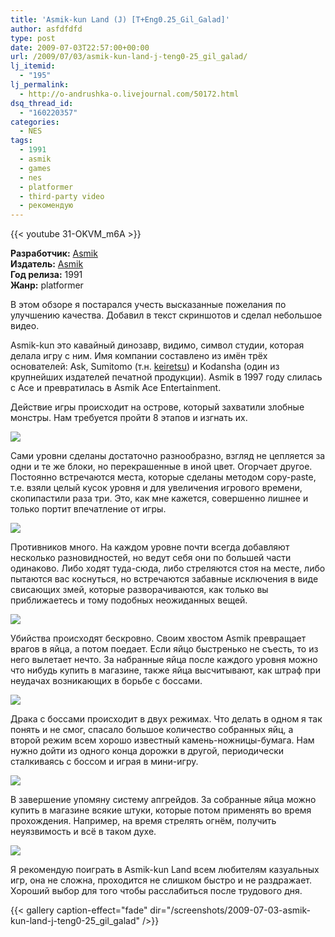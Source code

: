 ```yaml
---
title: 'Asmik-kun Land (J) [T+Eng0.25_Gil_Galad]'
author: asfdfdfd
type: post
date: 2009-07-03T22:57:00+00:00
url: /2009/07/03/asmik-kun-land-j-teng0-25_gil_galad/
lj_itemid:
  - "195"
lj_permalink:
  - http://o-andrushka-o.livejournal.com/50172.html
dsq_thread_id:
  - "160220357"
categories:
  - NES
tags:
  - 1991
  - asmik
  - games
  - nes
  - platformer
  - third-party video
  - рекомендую 
---
```

{{< youtube 31-OKVM_m6A >}}

**Разработчик:** [Asmik][1]  
**Издатель:** [Asmik][1]  
**Год релиза:** 1991  
**Жанр:** platformer

В этом обзоре я постарался учесть высказанные пожелания по улучшению качества. Добавил в текст скриншотов и сделал небольшое видео.

Asmik-kun это кавайный динозавр, видимо, символ студии, которая делала игру с ним. Имя компании составлено из имён трёх основателей: Ask, Sumitomo (т.н. [keiretsu][2]) и Kodansha (один из крупнейших издателей печатной продукции). Asmik в 1997 году слилась с Ace и превратилась в Asmik Ace Entertainment.

Действие игры происходит на острове, который захватили злобные монстры. Нам требуется пройти 8 этапов и изгнать их.

<!--more-->

![](/screenshots/2009-07-03-asmik-kun-land-j-teng0-25_gil_galad/Asmik-kunLandJTEng025_Gil_Galad_-26.png)

Сами уровни сделаны достаточно разнообразно, взгляд не цепляется за одни и те же блоки, но перекрашенные в иной цвет. Огорчает другое. Постоянно встречаются места, которые сделаны методом copy-paste, т.е. взяли целый кусок уровня и для увеличения игрового времени, скопипастили раза три. Это, как мне кажется, совершенно лишнее и только портит впечатление от игры.

![](/screenshots/2009-07-03-asmik-kun-land-j-teng0-25_gil_galad/Asmik-kunLandJTEng025_Gil_Galad_-13.png)

Противников много. На каждом уровне почти всегда добавляют несколько разновидностей, но ведут себя они по большей части одинаково. Либо ходят туда-сюда, либо стреляются стоя на месте, либо пытаются вас коснуться, но встречаются забавные исключения в виде свисающих змей, которые разворачиваются, как только вы приближаетесь и тому подобных неожиданных вещей.

![](/screenshots/2009-07-03-asmik-kun-land-j-teng0-25_gil_galad/Asmik-kunLandJTEng025_Gil_Galad_041.png)

Убийства происходят бескровно. Своим хвостом Asmik превращает врагов в яйца, а потом поедает. Если яйцо быстренько не съесть, то из него вылетает нечто. За набранные яйца после каждого уровня можно что нибудь купить в магазине, также яйца высчитывают, как штраф при неудачах возникающих в борьбе с боссами.

![](/screenshots/2009-07-03-asmik-kun-land-j-teng0-25_gil_galad/Asmik-kunLandJTEng025_Gil_Galad_-6.png)

Драка с боссами происходит в двух режимах. Что делать в одном я так понять и не смог, спасало большое количество собранных яйц, а второй режим всем хорошо известный камень-ножницы-бумага. Нам нужно дойти из одного конца дорожки в другой, периодически сталкиваясь с боссом и играя в мини-игру.

![](/screenshots/2009-07-03-asmik-kun-land-j-teng0-25_gil_galad/Asmik-kunLandJTEng025_Gil_Galad_071.png)

В завершение упомяну систему апгрейдов. За собранные яйца можно купить в магазине всякие штуки, которые потом применять во время прохождения. Например, на время стрелять огнём, получить неуязвимость и всё в таком духе.

![](/screenshots/2009-07-03-asmik-kun-land-j-teng0-25_gil_galad/Asmik-kunLandJTEng025_Gil_Galad_033.png)

Я рекомендую поиграть в Asmik-kun Land всем любителям казуальных игр, она не сложна, проходится не слишком быстро и не раздражает. Хороший выбор для того чтобы расслабиться после трудового дня.

{{< gallery caption-effect="fade" dir="/screenshots/2009-07-03-asmik-kun-land-j-teng0-25_gil_galad" />}}

 [1]: https://en.wikipedia.org/wiki/Asmik_Ace
 [2]: http://en.wikipedia.org/wiki/Keiretsu